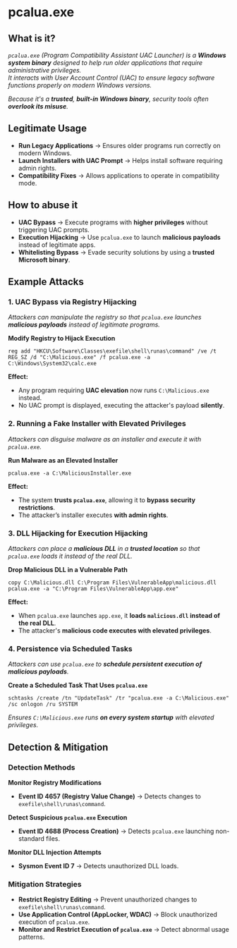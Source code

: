 # pcalua.exe
## What is it?
*```pcalua.exe``` (Program Compatibility Assistant UAC Launcher) is a **Windows system binary** designed to help run older applications that require administrative privileges.*  
*It interacts with User Account Control (UAC) to ensure legacy software functions properly on modern Windows versions.*

*Because it's a **trusted**, **built-in Windows binary**, security tools often **overlook its misuse**.*

## Legitimate Usage
- **Run Legacy Applications** → Ensures older programs run correctly on modern Windows.
- **Launch Installers with UAC Prompt** → Helps install software requiring admin rights.
- **Compatibility Fixes** → Allows applications to operate in compatibility mode.

## How to abuse it
- **UAC Bypass** → Execute programs with **higher privileges** without triggering UAC prompts.
- **Execution Hijacking** → Use ```pcalua.exe``` to launch **malicious payloads** instead of legitimate apps.
- **Whitelisting Bypass** → Evade security solutions by using a **trusted Microsoft binary**.

## Example Attacks
### 1. UAC Bypass via Registry Hijacking
*Attackers can manipulate the registry so that ```pcalua.exe``` launches **malicious payloads** instead of legitimate programs.*

**Modify Registry to Hijack Execution**
```
reg add "HKCU\Software\Classes\exefile\shell\runas\command" /ve /t REG_SZ /d "C:\Malicious.exe" /f pcalua.exe -a C:\Windows\System32\calc.exe
```
**Effect:**
- Any program requiring **UAC elevation** now runs ```C:\Malicious.exe``` instead.
- No UAC prompt is displayed, executing the attacker's payload **silently**.

### 2. Running a Fake Installer with Elevated Privileges
*Attackers can disguise malware as an installer and execute it with ```pcalua.exe```.*  

**Run Malware as an Elevated Installer**
```
pcalua.exe -a C:\MaliciousInstaller.exe
```
**Effect:**
- The system **trusts ```pcalua.exe```**, allowing it to **bypass security restrictions**.
- The attacker’s installer executes **with admin rights**.

### 3. DLL Hijacking for Execution Hijacking
*Attackers can place a **malicious DLL** in a **trusted location** so that ```pcalua.exe``` loads it instead of the real DLL.*

**Drop Malicious DLL in a Vulnerable Path**
```
copy C:\Malicious.dll C:\Program Files\VulnerableApp\malicious.dll pcalua.exe -a "C:\Program Files\VulnerableApp\app.exe"
```
**Effect:**
- When ```pcalua.exe``` launches ```app.exe```, it **loads ```malicious.dll``` instead of the real DLL**.
- The attacker's **malicious code executes with elevated privileges**.

### 4. Persistence via Scheduled Tasks
*Attackers can use ```pcalua.exe``` to **schedule persistent execution of malicious payloads**.*

**Create a Scheduled Task That Uses ```pcalua.exe```**
```
schtasks /create /tn "UpdateTask" /tr "pcalua.exe -a C:\Malicious.exe" /sc onlogon /ru SYSTEM
```
*Ensures ```C:\Malicious.exe``` runs **on every system startup** with elevated privileges.*

## Detection & Mitigation
### Detection Methods
**Monitor Registry Modifications**
- **Event ID 4657 (Registry Value Change)** → Detects changes to ```exefile\shell\runas\command```.

**Detect Suspicious ```pcalua.exe``` Execution**
- **Event ID 4688 (Process Creation)** → Detects ```pcalua.exe``` launching non-standard files.

**Monitor DLL Injection Attempts**
- **Sysmon Event ID 7** → Detects unauthorized DLL loads.

### Mitigation Strategies
- **Restrict Registry Editing** → Prevent unauthorized changes to ```exefile\shell\runas\command```.
- **Use Application Control (AppLocker, WDAC)** → Block unauthorized execution of ```pcalua.exe```.
- **Monitor and Restrict Execution of ```pcalua.exe```** → Detect abnormal usage patterns.

